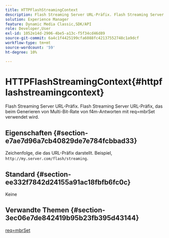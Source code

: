 ```yaml
---
title: HTTPFlashStreamingContext
description: Flash Streaming Server URL-Präfix. Flash Streaming Server URL-Präfix, das beim Generieren von Multi-Bit-Rate von f4m-Antworten mit req=mbrSet verwendet wird.
solution: Experience Manager
feature: Dynamic Media Classic,SDK/API
role: Developer,User
exl-id: 1052e14d-2906-4be5-a13c-f5f34cd46d89
source-git-commit: 6a4c1f4425199cfa6088fc42137552748c1a9dcf
workflow-type: tm+mt
source-wordcount: '59'
ht-degree: 10%

---
```


# HTTPFlashStreamingContext{#httpflashstreamingcontext}

Flash Streaming Server URL-Präfix. Flash Streaming Server URL-Präfix, das beim Generieren von Multi-Bit-Rate von f4m-Antworten mit req=mbrSet verwendet wird.

## Eigenschaften {#section-e7ae7d96a7cb40829de7e784fcbbad33}

Zeichenfolge, die das URL-Präfix darstellt. Beispiel, `http://my.server.com/flash/streaming`.

## Standard {#section-ee332f7842d24155a91ac18fbfb6fc0c}

Keine

## Verwandte Themen {#section-3ec06e7de842419b95b23fb395d43144}

[req=mbrSet](../../../../../is-api/http-ref/image-serving-api-ref/c-http-protocol-reference/c-command-reference/r-req/r-mbrset.md#reference-603d75babde74508a878c27bd4cced73)
